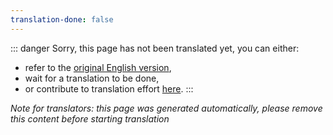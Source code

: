 ```yaml
---
translation-done: false
---
```

::: danger
Sorry, this page has not been translated yet, you can either:
- refer to the [original English version](<../../mapping/advanced-lighting.md>),
- wait for a translation to be done,
- or contribute to translation effort [here](https://github.com/bsmg/wiki).
:::

_Note for translators: this page was generated automatically, please remove this content before starting translation_
